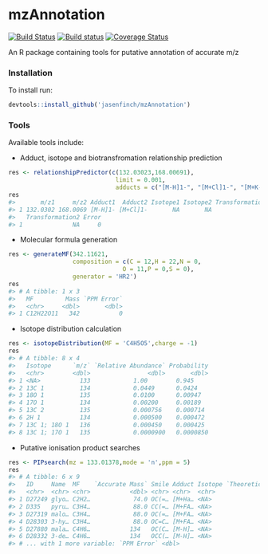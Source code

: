 
mzAnnotation
============

[![Build Status](https://travis-ci.org/jasenfinch/mzAnnotation.svg?branch=devel)](https://travis-ci.org/jasenfinch/mzAnnotation) [![Build status](https://ci.appveyor.com/api/projects/status/b9wgaej0u690ls20/branch/devel?svg=true)](https://ci.appveyor.com/project/jasenfinch/mzannotation/branch/devel) [![Coverage Status](https://img.shields.io/codecov/c/github/jasenfinch/mzAnnotation/tests.svg)](https://codecov.io/github/jasenfinch/mzAnnotation?branch=tests)

An R package containing tools for putative annotation of accurate m/z

### Installation

To install run:

``` r
devtools::install_github('jasenfinch/mzAnnotation')
```

### Tools

Available tools include:

-   Adduct, isotope and biotransfromation relationship prediction

``` r
res <- relationshipPredictor(c(132.03023,168.00691),
                              limit = 0.001,
                              adducts = c("[M-H]1-", "[M+Cl]1-", "[M+K-2H]1-"))
res
#>       m/z1     m/z2 Adduct1  Adduct2 Isotope1 Isotope2 Transformation1
#> 1 132.0302 168.0069 [M-H]1- [M+Cl]1-       NA       NA              NA
#>   Transformation2 Error
#> 1              NA     0
```

-   Molecular formula generation

``` r
res <- generateMF(342.11621,
                  composition = c(C = 12,H = 22,N = 0,
                                O = 11,P = 0,S = 0),
                  generator = 'HR2')
res
#> # A tibble: 1 x 3
#>   MF         Mass `PPM Error`
#>   <chr>     <dbl>       <dbl>
#> 1 C12H22O11   342           0
```

-   Isotope distribution calculation

``` r
res <- isotopeDistribution(MF = 'C4H5O5',charge = -1)
res
#> # A tibble: 8 x 4
#>   Isotope      `m/z` `Relative Abundance` Probability
#>   <chr>        <dbl>                <dbl>       <dbl>
#> 1 <NA>           133            1.00        0.945    
#> 2 13C 1          134            0.0449      0.0424   
#> 3 18O 1          135            0.0100      0.00947  
#> 4 17O 1          134            0.00200     0.00189  
#> 5 13C 2          135            0.000756    0.000714 
#> 6 2H 1           134            0.000500    0.000472 
#> 7 13C 1; 18O 1   136            0.000450    0.000425 
#> 8 13C 1; 17O 1   135            0.0000900   0.0000850
```

-   Putative ionisation product searches

``` r
res <- PIPsearch(mz = 133.01378,mode = 'n',ppm = 5)
res
#> # A tibble: 6 x 9
#>   ID     Name  MF    `Accurate Mass` Smile Adduct Isotope `Theoretical m/…
#>   <chr>  <chr> <chr>           <dbl> <chr> <chr>  <chr>              <dbl>
#> 1 D27249 glyo… C2H2…            74.0 OC(=… [M+Ha… <NA>                 133
#> 2 D335   pyru… C3H4…            88.0 CC(=… [M+FA… <NA>                 133
#> 3 D27319 malo… C3H4…            88.0 OC(=… [M+FA… <NA>                 133
#> 4 D28303 3-hy… C3H4…            88.0 OC=C… [M+FA… <NA>                 133
#> 5 D27880 mala… C4H6…           134   OC(C… [M-H]… <NA>                 133
#> 6 D28332 3-de… C4H6…           134   OCC(… [M-H]… <NA>                 133
#> # ... with 1 more variable: `PPM Error` <dbl>
```
